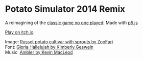 # Potato Simulator 2014 Remix
A reimagining of the [classic game no one played](https://www.youtube.com/watch?v=zwTw--dh9jM). Made with [p5.js](https://p5js.org/)

[Play on itch.io](https://diefonk.itch.io/potato-simulator-2014-remix)

Image: [Russet potato cultivar with sprouts by ZooFari](https://commons.wikimedia.org/wiki/File:Russet_potato_cultivar_with_sprouts.jpg)  
Font: [Gloria Hallelujah by Kimberly Geswein](https://fonts.google.com/specimen/Gloria+Hallelujah)  
Music: [Ambler by Kevin MacLeod](https://incompetech.com/music/royalty-free/index.html?isrc=USUAN1300019)
